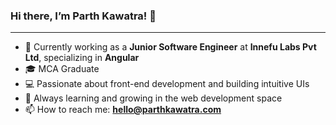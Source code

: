 ### Hi there, I’m Parth Kawatra! 👋

---

- 💼 Currently working as a **Junior Software Engineer** at **Innefu Labs Pvt Ltd**, specializing in **Angular**
- 🎓 MCA Graduate
- 💻 Passionate about front-end development and building intuitive UIs
- 📘 Always learning and growing in the web development space
- 📫 How to reach me: **hello@parthkawatra.com**

<!--
**parth2187/parth2187** is a ✨ _special_ ✨ repository because its `README.md` (this file) appears on your GitHub profile.

Here are some ideas to get you started:

- 🔭 I’m currently working on ...
- 🌱 I’m currently learning ...
- 👯 I’m looking to collaborate on ...
- 🤔 I’m looking for help with ...
- 💬 Ask me about ...
- 📫 How to reach me: ...
- 😄 Pronouns: ...
- ⚡ Fun fact: ...
-->
